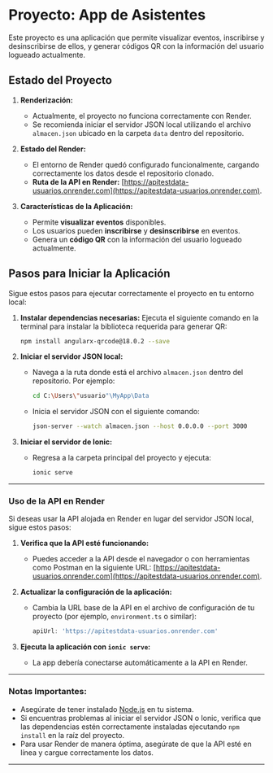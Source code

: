 
# Proyecto: App de Asistentes

Este proyecto es una aplicación que permite visualizar eventos, inscribirse y desinscribirse de ellos, y generar códigos QR con la información del usuario logueado actualmente.

## Estado del Proyecto

1. **Renderización:**
   - Actualmente, el proyecto no funciona correctamente con Render.
   - Se recomienda iniciar el servidor JSON local utilizando el archivo `almacen.json` ubicado en la carpeta `data` dentro del repositorio.

2. **Estado del Render:**
   - El entorno de Render quedó configurado funcionalmente, cargando correctamente los datos desde el repositorio clonado.
   - **Ruta de la API en Render:** [https://apitestdata-usuarios.onrender.com](https://apitestdata-usuarios.onrender.com).

3. **Características de la Aplicación:**
   - Permite **visualizar eventos** disponibles.
   - Los usuarios pueden **inscribirse** y **desinscribirse** en eventos.
   - Genera un **código QR** con la información del usuario logueado actualmente.

## Pasos para Iniciar la Aplicación

Sigue estos pasos para ejecutar correctamente el proyecto en tu entorno local:

1. **Instalar dependencias necesarias:**
   Ejecuta el siguiente comando en la terminal para instalar la biblioteca requerida para generar QR:
   ```bash
   npm install angularx-qrcode@18.0.2 --save
   ```

2. **Iniciar el servidor JSON local:**
   - Navega a la ruta donde está el archivo `almacen.json` dentro del repositorio. Por ejemplo:
     ```bash
     cd C:\Users\"usuario"\MyApp\Data
     ```
   - Inicia el servidor JSON con el siguiente comando:
     ```bash
     json-server --watch almacen.json --host 0.0.0.0 --port 3000
     ```

3. **Iniciar el servidor de Ionic:**
   - Regresa a la carpeta principal del proyecto y ejecuta:
     ```bash
     ionic serve
     ```

---

### **Uso de la API en Render**

Si deseas usar la API alojada en Render en lugar del servidor JSON local, sigue estos pasos:

1. **Verifica que la API esté funcionando:**
   - Puedes acceder a la API desde el navegador o con herramientas como Postman en la siguiente URL:
     [https://apitestdata-usuarios.onrender.com](https://apitestdata-usuarios.onrender.com).

2. **Actualizar la configuración de la aplicación:**
   - Cambia la URL base de la API en el archivo de configuración de tu proyecto (por ejemplo, `environment.ts` o similar):
     ```javascript
     apiUrl: 'https://apitestdata-usuarios.onrender.com'
     ```

3. **Ejecuta la aplicación con `ionic serve`:**
   - La app debería conectarse automáticamente a la API en Render.

---

### **Notas Importantes:**

- Asegúrate de tener instalado [Node.js](https://nodejs.org) en tu sistema.
- Si encuentras problemas al iniciar el servidor JSON o Ionic, verifica que las dependencias estén correctamente instaladas ejecutando `npm install` en la raíz del proyecto.
- Para usar Render de manera óptima, asegúrate de que la API esté en línea y cargue correctamente los datos.

--- 
